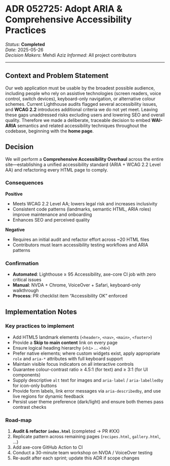 # ADR 052725: Adopt ARIA & Comprehensive Accessibility Practices

*Status*: **Completed**  
*Date*: 2025-05-26  
*Decision Makers*: Mehdi Aziz 
*Informed*: All project contributors  

---

## Context and Problem Statement
Our web application must be usable by the broadest possible audience, including people who rely on assistive technologies (screen readers, voice control, switch devices), keyboard-only navigation, or alternative colour schemes. Current Lighthouse audits flagged several accessibility issues, and **WCAG 2.2** introduces additional criteria we do not yet meet. Leaving these gaps unaddressed risks excluding users and lowering SEO and overall quality. Therefore we made a deliberate, traceable decision to embed **WAI-ARIA** semantics and related accessibility techniques throughout the codebase, beginning with the **home page**.

## Decision
We will perform a **Comprehensive Accessibility Overhaul** across the entire site—establishing a unified accessibility standard (ARIA + WCAG 2.2 Level AA) and refactoring every HTML page to comply.

### Consequences
**Positive**  
- Meets WCAG 2.2 Level AA; lowers legal risk and increases inclusivity  
- Consistent code patterns (landmarks, semantic HTML, ARIA roles) improve maintenance and onboarding  
- Enhances SEO and perceived quality  

**Negative**  
- Requires an initial audit and refactor effort across ~20 HTML files  
- Contributors must learn accessibility testing workflows and ARIA patterns  

### Confirmation
- **Automated**: Lighthouse ≥ 95 Accessibility, axe-core CI job with zero critical issues  
- **Manual**: NVDA + Chrome, VoiceOver + Safari, keyboard-only walkthrough  
- **Process**: PR checklist item “Accessibility OK” enforced  

## Implementation Notes
### Key practices to implement
- Add HTML5 landmark elements (`<header>`, `<nav>`, `<main>`, `<footer>`)  
- Provide a **Skip to main content** link on every page  
- Ensure logical heading hierarchy (`<h1>` … `<h6>`)  
- Prefer native elements; where custom widgets exist, apply appropriate `role` and `aria-*` attributes with full keyboard support  
- Maintain visible focus indicators on all interactive controls  
- Guarantee colour-contrast ratio ≥ 4.5:1 (for text) and ≥ 3:1 (for UI components)  
- Supply descriptive `alt` text for images and `aria-label` / `aria-labelledby` for icon-only buttons  
- Provide form labels, link error messages via `aria-describedby`, and use live regions for dynamic feedback  
- Persist user theme preference (dark/light) and ensure both themes pass contrast checks  

### Road-map
1. **Audit & refactor `index.html`** (completed → PR #XX)  
2. Replicate pattern across remaining pages (`recipes.html`, `gallery.html`, …)  
3. Add axe-core GitHub Action to CI  
4. Conduct a 30-minute team workshop on NVDA / VoiceOver testing  
5. Re-audit after each sprint; update this ADR if scope changes  

